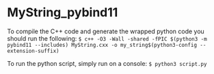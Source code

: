 # MyString_pybind11

To compile the C++ code and generate the wrapped python code you should run the following:
`$ c++ -O3 -Wall -shared -fPIC $(python3 -m pybind11 --includes) MyString.cxx -o my_string$(python3-config --extension-suffix)`

To run the python script, simply run on a console:
`$ python3 script.py`
